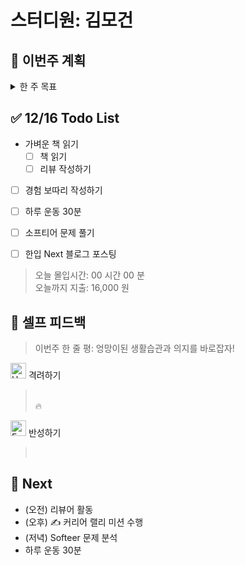 # 스터디원: 김모건

## 🚀 이번주 계획

<details>
  <summary>한 주 목표</summary>

      - (0/2) 지원 제출 (네이버파이넨셜, 캐치테이블 지원)
      - (0/2) 커리어 랠리 미션 수행
      - (0/6) 리뷰어 활동하기
      - (0/7) Softeer 문제 분석하기
      - (0/6) 하루 운동 30분
      - 이번 주 총 지출: 16,000 원

> 평균 달성률 00 %

</details>

## ✅ 12/16 Todo List

- 가벼운 책 읽기
  - [ ] 책 읽기
  - [ ] 리뷰 작성하기
- [ ] 경험 보따리 작성하기
- [ ] 하루 운동 30분

- [ ] 소프티어 문제 풀기
- [ ] 한입 Next 블로그 포스팅

> 오늘 몰입시간: 00 시간 00 분<br>
> 오늘까지 지출: 16,000 원

## 🎉 셀프 피드백

> 이번주 한 줄 평: 엉망이된 생활습관과 의지를 바로잡자!

<img src="https://raw.githubusercontent.com/Tarikul-Islam-Anik/Animated-Fluent-Emojis/master/Emojis/Smilies/Hugging%20Face.png" alt="Hugging Face" width="25" height="25"> 격려하기</img>

>  <br>
> 🔥

<img src="https://raw.githubusercontent.com/Tarikul-Islam-Anik/Animated-Fluent-Emojis/master/Emojis/Smilies/Face%20with%20Monocle.png" alt="Face with Monocle" width="25" height="25"> 반성하기</img>

>  <br>

## 🌱 Next

- (오전) 리뷰어 활동
- (오후) ✍️ 커리어 랠리 미션 수행
- (저녁) Softeer 문제 분석
- 하루 운동 30분
